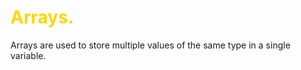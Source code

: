 # <span style="color:#FFD700"> Arrays. </span>

Arrays are used to store multiple values of the same type in a single variable.